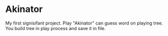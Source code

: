 # Akinator
My first signisifant project.
Play "Akinator" can guess word on playing tree.
You build tree in play process and save it in file.
